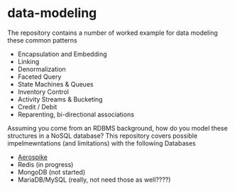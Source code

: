 # data-modeling
The repository contains a number of worked example for data modeling these common patterns

* Encapsulation and Embedding
* Linking
* Denormalization
* Faceted Query
* State Machines & Queues
* Inventory Control
* Activity Streams & Bucketing
* Credit / Debit
* Reparenting, bi­-directional associations

Assuming you come from an RDBMS background, how do you model these structures in a NoSQL database? This repository covers possible impelmewntations (and limitations) with the following Databases

* [Aerospike](aerospike/README.md)
* Redis (in progress)
* MongoDB (not started)
* MariaDB/MySQL (really, not need those as well????)